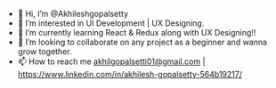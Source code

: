 - 👋 Hi, I’m @Akhileshgopalsetty
- 👀 I’m interested in UI Development | UX Designing.
- 🌱 I’m currently learning React & Redux along with UX Designing!!
- 💞️ I’m looking to collaborate on any project as a beginner and wanna grow together.
- 📫 How to reach me akhilgopalsetti01@gmail.com | https://www.linkedin.com/in/akhilesh-gopalsetty-564b19217/

<!---
Akhileshgopalsetty/Akhileshgopalsetty is a ✨ special ✨ repository because its `README.md` (this file) appears on your GitHub profile.
You can click the Preview link to take a look at your changes.
--->
